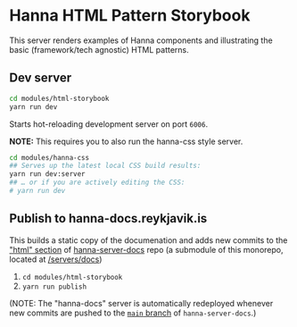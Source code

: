 # Hanna HTML Pattern Storybook

This server renders examples of Hanna components and illustrating the basic
(framework/tech agnostic) HTML patterns.

## Dev server

```sh
cd modules/html-storybook
yarn run dev
```

Starts hot-reloading development server on port `6006`.

**NOTE:** This requires you to also run the hanna-css style server.

```sh
cd modules/hanna-css
## Serves up the latest local CSS build results:
yarn run dev:server
## … or if you are actively editing the CSS:
# yarn run dev
```

## Publish to hanna-docs.reykjavik.is

This builds a static copy of the documenation and adds new commits to the
["html" section](../../servers/docs/public/html) of
[hanna-server-docs](https://github.com/reykjavikcity/hanna-server-docs) repo
(a submodule of this monorepo, located at [/servers/docs](../../servers/docs))

1. `cd modules/html-storybook`
2. `yarn run publish`

(NOTE: The "hanna-docs" server is automatically redeployed whenever new
commits are pushed to the
[`main` branch](https://github.com/reykjavikcity/hanna-server-docs/tree/main)
of `hanna-server-docs`.)

